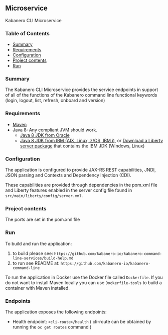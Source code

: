 ## Microservice
Kabanero CLI Microservice 


### Table of Contents
* [Summary](#summary)
* [Requirements](#requirements)
* [Configuration](#configuration)
* [Project contents](#project-contents)
* [Run](#run)

### Summary

The Kabanero CLI Microservice provides the service endpoints in support of all of the functions of the Kabanero command line functional keywords (login, logout, list, refresh, onboard and version)


### Requirements
* [Maven](https://maven.apache.org/install.html)
* Java 8: Any compliant JVM should work.
  * [Java 8 JDK from Oracle](http://www.oracle.com/technetwork/java/javase/downloads/index.html)
  * [Java 8 JDK from IBM (AIX, Linux, z/OS, IBM i)](http://www.ibm.com/developerworks/java/jdk/),
    or [Download a Liberty server package](https://developer.ibm.com/assets/wasdev/#filter/assetTypeFilters=PRODUCT)
    that contains the IBM JDK (Windows, Linux)

### Configuration
The application is configured to provide JAX-RS REST capabilities, JNDI, JSON parsing and Contexts and Dependency Injection (CDI).

These capabilities are provided through dependencies in the pom.xml file and Liberty features enabled in the server config file found in `src/main/liberty/config/server.xml`.

### Project contents
The ports are set in the pom.xml file


### Run

To build and run the application:
1. to build please see: `https://github.com/kabanero-io/kabanero-command-line-services/build-help.md`
2. to run see README at: `https://github.com/kabanero-io/kabanero-command-line`


To run the application in Docker use the Docker file called `Dockerfile`. If you do not want to install Maven locally you can use `Dockerfile-tools` to build a container with Maven installed.

### Endpoints

The application exposes the following endpoints:
* Health endpoint: `<cli-route>/health`
( cli-route can be obtained by running the `oc get routes` command )

